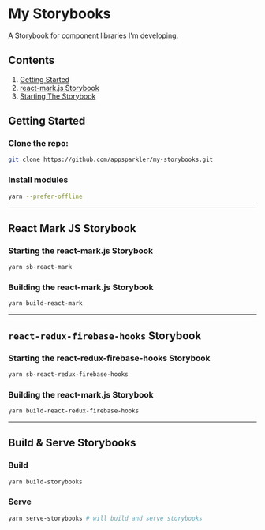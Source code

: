 # My Storybooks

A Storybook for component libraries I'm developing.

## Contents
1. [Getting Started](#getting-started)
1. [react-mark.js Storybook](#react-mark-js-storybook)
  1. [Starting The Storybook](#starting-the-react-markjs-storybook)

## Getting Started

### Clone the repo:
```sh
git clone https://github.com/appsparkler/my-storybooks.git
```

### Install modules
```sh
yarn --prefer-offline
```

<hr />

## React Mark JS Storybook

### Starting the react-mark.js Storybook
```sh
yarn sb-react-mark
```

### Building the react-mark.js Storybook
```sh
yarn build-react-mark
```

<hr />

## `react-redux-firebase-hooks` Storybook

### Starting the react-redux-firebase-hooks Storybook
```sh
yarn sb-react-redux-firebase-hooks
```

### Building the react-mark.js Storybook
```sh
yarn build-react-redux-firebase-hooks
```

<hr />

## Build & Serve Storybooks

### Build
```sh
yarn build-storybooks
```

### Serve
```sh
yarn serve-storybooks # will build and serve storybooks
```
